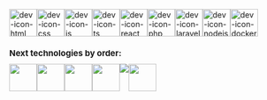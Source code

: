 <div style = "display: flex">
  <img align = "center" alt = "dev-icon-html" height = "50" width = "50" src = "https://cdn.jsdelivr.net/gh/devicons/devicon/icons/html5/html5-original.svg" >
  <img align = "center" alt = "dev-icon-css" height = "50" width = "50" src="https://cdn.jsdelivr.net/gh/devicons/devicon/icons/css3/css3-original.svg" />    
  <img align = "center" alt = "dev-icon-js" height = "50" width = "50" src = "https://cdn.jsdelivr.net/gh/devicons/devicon/icons/javascript/javascript-original.svg" >
  <img align = "center" alt = "dev-icon-ts" height = "50" width = "50" src = "https://cdn.jsdelivr.net/gh/devicons/devicon/icons/typescript/typescript-original.svg" >
  <img align = "center" alt = "dev-icon-react" height = "50" width = "50" src = "https://cdn.jsdelivr.net/gh/devicons/devicon/icons/react/react-original.svg" >
  <img align = "center" alt = "dev-icon-php" height = "50" width = "50" src = "https://cdn.jsdelivr.net/gh/devicons/devicon/icons/php/php-original.svg">
  <img align = "center" alt = "dev-icon-laravel" height = "50" width ="50" src="https://cdn.jsdelivr.net/gh/devicons/devicon/icons/laravel/laravel-plain-wordmark.svg">
  <img align = "center" alt = "dev-icon-nodejs" height = "50" width = "50" src = "https://cdn.jsdelivr.net/gh/devicons/devicon/icons/nodejs/nodejs-plain-wordmark.svg" >
  <img align = "center" alt = "dev-icon-docker" height = "50" width = "50" src="https://cdn.jsdelivr.net/gh/devicons/devicon/icons/docker/docker-original-wordmark.svg"/>
</div>
<h1 style="font-size: 15px;">Next technologies by order:</h1>
<div style = "display: flex">
  <img align = "center" height = "50" width = "50" src="https://cdn.jsdelivr.net/gh/devicons/devicon/icons/vuejs/vuejs-original-wordmark.svg" />
  <img align = "center" height = "50" width = "50" src="https://cdn.jsdelivr.net/gh/devicons/devicon/icons/angularjs/angularjs-original.svg" /> 
  <img align = "center" height = "50" width = "50" src="https://cdn.jsdelivr.net/gh/devicons/devicon/icons/graphql/graphql-plain.svg" />  
  <img align = "center" height = "50" width = "50" src="https://cdn.jsdelivr.net/gh/devicons/devicon/icons/amazonwebservices/amazonwebservices-plain-wordmark.svg" />
  <img src="https://cdn.jsdelivr.net/gh/devicons/devicon/icons/firebase/firebase-plain-wordmark.svg" />
  <img align = "center" height = "50" width = "50" src="https://cdn.jsdelivr.net/gh/devicons/devicon/icons/nestjs/nestjs-plain.svg" />       
</div>



